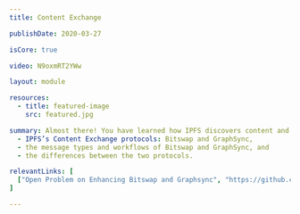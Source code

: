 ```yaml
---
title: Content Exchange

publishDate: 2020-03-27

isCore: true

video: N9oxmRT2YWw

layout: module

resources:
  - title: featured-image
    src: featured.jpg

summary: Almost there! You have learned how IPFS discovers content and with this, your hypothetical client is ready to receive its first bits over the IPFS network! In this module, you’ll hear about:
  - IPFS’s Content Exchange protocols: Bitswap and GraphSync,
  - the message types and workflows of Bitswap and GraphSync, and
  - the differences between the two protocols.

relevantLinks: [
  ["Open Problem on Enhancing Bitswap and Graphsync", "https://github.com/protocol/ResNetLab/blob/master/OPEN_PROBLEMS/ENHANCED_BITSWAP_GRAPHSYNC.md"]
]

---
```

